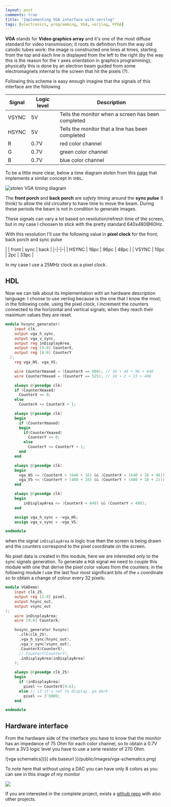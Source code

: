 ```yaml
---
layout: post
comments: true
title: "Implementing VGA interface with verilog"
tags: [electronics, programming, VGA, verilog, FPGA]
---
```


**VGA** stands for **Video graphics array** and it's one of the most
diffuse standard for video transmission; it roots its definition from
the way old catodic tubes work: the image is constructed one lines at times,
starting from the top and each line is displayed from the left to the right
(by the way this is the reason for the ``Y`` axes orientation in graphics
programming); physically this is done
by an electron beam guided from some electromagnets internal to the screen that hit the
pixels (?).

Following this scheme is easy enough imagine that the signals of this interface are the following

| Signal | Logic level | Description |
|--------|-------------|-------------|
| VSYNC  | 5V          | Tells the monitor when a screen has been completed |
| HSYNC  | 5V | Tells the monitor that a line has been completed |
| R      | 0.7V | red color channel |
| G | 0.7V | green color channel |
| B | 0.7V | blue color channel |

To be a little more clear, below a time diagram stolen from this [page](https://eewiki.net/pages/viewpage.action?pageId=15925278)
that implements a similar concept in ``VHDL``.

![stolen VGA timing diagram](https://eewiki.net/download/attachments/15925278/signal_timing_diagram.jpg?version=1&modificationDate=1368220404290&api=v2)

The **front porch** and **back porch** are _safety timing_ around the **sync pulse**
(I think) to allow the old circuitery to have time to move the beam. During these periods
the beam is not in condition to generate images.

These signals can vary a lot based on resolution/refresh time of the
screen, but in my case I choosen to stick with the pretty standard 640x480@60Hz.

With this resolution I'll use the following value in **pixel clock** for the front, back porch
and sync pulse

| | front | sync | back |
|-|-|-|
| HSYNC |  16pc | 96pc | 48pc |
| VSYNC |  10pc | 2pc | 33pc |

In my case I use a 25MHz clock as a pixel clock.

## HDL

Now we can talk about its implementation with an hardware description language: I choose
to use verilog because is the one that I know the most; in the following code, using the pixel clock,
I increment the counters connected to the horizontal and vertical signals; when they reach
their maximum values they are reset.

```verilog
module hvsync_generator(
    input clk,
    output vga_h_sync,
    output vga_v_sync,
    output reg inDisplayArea,
    output reg [9:0] CounterX,
    output reg [8:0] CounterY
  );
    reg vga_HS, vga_VS;

    wire CounterXmaxed = (CounterX == 800); // 16 + 48 + 96 + 640
    wire CounterYmaxed = (CounterY == 525); // 10 + 2 + 33 + 480

    always @(posedge clk)
    if (CounterXmaxed)
      CounterX <= 0;
    else
      CounterX <= CounterX + 1;

    always @(posedge clk)
    begin
      if (CounterXmaxed)
      begin
        if(CounterYmaxed)
          CounterY <= 0;
        else
          CounterY <= CounterY + 1;
      end
    end

    always @(posedge clk)
    begin
      vga_HS <= (CounterX > (640 + 16) && (CounterX < (640 + 16 + 96)));   // active for 96 clocks
      vga_VS <= (CounterY > (480 + 10) && (CounterY < (480 + 10 + 2)));   // active for 2 clocks
    end

    always @(posedge clk)
    begin
        inDisplayArea <= (CounterX < 640) && (CounterY < 480);
    end

    assign vga_h_sync = ~vga_HS;
    assign vga_v_sync = ~vga_VS;

endmodule
```

when the signal ``inDisplayArea`` is logic true then the screen
is being drawn and the counters correspond to the pixel coordinate
on the screen.

No pixel data is created in this module, here
we are interested only to the sync signals generation. To generate a ``RGB``
signal we need to couple this module with one that derive the pixel color
values from the counters: in the following module I use the last four
most significant bits of the ``x`` coordinate so to obtain a change of colour every 32 pixels:

```verilog
module VGADemo(
    input clk_25,
    output reg [2:0] pixel,
    output hsync_out,
    output vsync_out
);
    wire inDisplayArea;
    wire [9:0] CounterX;

    hvsync_generator hvsync(
      .clk(clk_25),
      .vga_h_sync(hsync_out),
      .vga_v_sync(vsync_out),
      .CounterX(CounterX),
      //.CounterY(CounterY),
      .inDisplayArea(inDisplayArea)
    );

    always @(posedge clk_25)
    begin
      if (inDisplayArea)
        pixel <= CounterX[9:6];
      else // if it's not to display, go dark
        pixel <= 3'b000;
    end

endmodule
```

## Hardware interface

From the hardware side of the interface you have to know that the monitor
has an impedance of 75 Ohm for each color channel, so to obtain a 0.7V from
a 3V3 logic level you have to use a serie resistor of 270 Ohm.

![vga schematics]({{ site.baseurl }}/public/images/vga-schematics.png)

To note here that without using a DAC you can have only 8 colors as
you can see in this image of my monitor

![](https://github.com/gipi/electronics-notes/raw/master/fpga/mojo/VGA/monitor-rainbow.png)

If you are interested in the complete project, exists a [github repo](https://github.com/gipi/electronics-notes/tree/master/fpga/mojo/VGA)
with also other projects.
